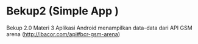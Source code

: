 # Bekup2 (Simple App )
Bekup 2.0 Materi 3
Aplikasi Android menampilkan data-data dari API GSM arena (http://ibacor.com/api#bcr-gsm-arena)
